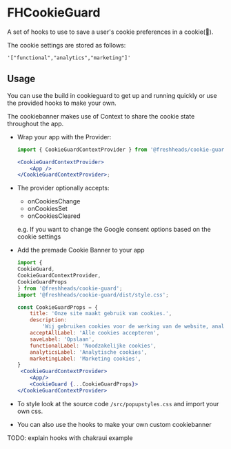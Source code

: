 # FHCookieGuard

A set of hooks to use to save a user's cookie preferences in a cookie(🥲).

The cookie settings are stored as follows:

`'["functional","analytics","marketing"]'`

## Usage

You can use the build in cookieguard to get up and running quickly or use the provided hooks to make your own.

The cookiebanner makes use of Context to share the cookie state throughout the app.

-   Wrap your app with the Provider:

    ```jsx
    import { CookieGuardContextProvider } from '@freshheads/cookie-guard';

    <CookieGuardContextProvider>
        <App />
    </CookieGuardContextProvider>;
    ```

-   The provider optionally accepts:

    -   onCookiesChange
    -   onCookiesSet
    -   onCookiesCleared

    e.g. If you want to change the Google consent options based on the cookie settings

-   Add the premade Cookie Banner to your app

    ```jsx
    import {
    CookieGuard,
    CookieGuardContextProvider,
    CookieGuardProps
    } from '@freshheads/cookie-guard';
    import '@freshheads/cookie-guard/dist/style.css';

    const CookieGuardProps = {
        title: 'Onze site maakt gebruik van cookies.',
        description:
            'Wij gebruiken cookies voor de werking van de website, analyse en verbetering en marketingdoeleinden.',
        acceptAllLabel: 'Alle cookies accepteren',
        saveLabel: 'Opslaan',
        functionalLabel: 'Noodzakelijke cookies',
        analyticsLabel: 'Analytische cookies',
        marketingLabel: 'Marketing cookies',
    }
     <CookieGuardContextProvider>
        <App/>
        <CookieGuard {...CookieGuardProps}>
    </CookieGuardContextProvider>

    ```

-   To style look at the source code `/src/popupstyles.css` and import your own css.

-   You can also use the hooks to make your own custom cookiebanner

TODO: explain hooks with chakraui example

```jsx

```
